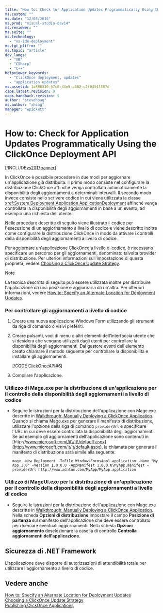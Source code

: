 ```yaml
---
title: "How to: Check for Application Updates Programmatically Using the ClickOnce Deployment API | Microsoft Docs"
ms.custom: ""
ms.date: "12/05/2016"
ms.prod: "visual-studio-dev14"
ms.reviewer: ""
ms.suite: ""
ms.technology: 
  - "vs-ide-deployment"
ms.tgt_pltfrm: ""
ms.topic: "article"
dev_langs: 
  - "VB"
  - "CSharp"
  - "C++"
helpviewer_keywords: 
  - "ClickOnce deployment, updates"
  - "application updates"
ms.assetid: 1a886310-67c8-44e5-a382-c2f0454f887d
caps.latest.revision: 9
caps.handback.revision: 9
author: "stevehoag"
ms.author: "shoag"
manager: "wpickett"
---
```

# How to: Check for Application Updates Programmatically Using the ClickOnce Deployment API
[!INCLUDE[vs2017banner](../code-quality/includes/vs2017banner.md)]

In ClickOnce è possibile procedere in due modi per aggiornare un'applicazione già distribuita.  Il primo modo consiste nel configurare la distribuzione ClickOnce affinché venga controllata automaticamente la disponibilità degli aggiornamenti a determinati intervalli.  Il secondo modo invece consiste nello scrivere codice in cui viene utilizzata la classe <xref:System.Deployment.Application.ApplicationDeployment> affinché venga controllata la disponibilità degli aggiornamenti in base a un evento, ad esempio una richiesta dell'utente.  
  
 Nelle procedure descritte di seguito viene illustrato il codice per l'esecuzione di un aggiornamento a livello di codice e viene descritto inoltre come configurare la distribuzione ClickOnce in modo da attivare i controlli della disponibilità degli aggiornamenti a livello di codice.  
  
 Per aggiornare un'applicazione ClickOnce a livello di codice, è necessario specificare un percorso per gli aggiornamenti,  denominato talvolta provider di distribuzione.  Per ulteriori informazioni sull'impostazione di questa proprietà, vedere [Choosing a ClickOnce Update Strategy](../deployment/choosing-a-clickonce-update-strategy.md).  
  
> [!NOTE]
>  La tecnica descritta di seguito può essere utilizzata inoltre per distribuire l'applicazione da una posizione e aggiornarla da un'altra.  Per ulteriori informazioni, vedere [How to: Specify an Alternate Location for Deployment Updates](../deployment/how-to-specify-an-alternate-location-for-deployment-updates.md).  
  
### Per controllare gli aggiornamenti a livello di codice  
  
1.  Creare una nuova applicazione Windows Form utilizzando gli strumenti da riga di comando o visivi preferiti.  
  
2.  Creare pulsanti, voci di menu o altri elementi dell'interfaccia utente che si desidera che vengano utilizzati dagli utenti per controllare la disponibilità degli aggiornamenti.  Dal gestore eventi dell'elemento creato chiamare il metodo seguente per controllare la disponibilità e installare gli aggiornamenti.  
  
     [!CODE [ClickOnceAPI#6](../CodeSnippet/VS_Snippets_Winforms/ClickOnceAPI#6)]  
  
3.  Compilare l'applicazione.  
  
### Utilizzo di Mage.exe per la distribuzione di un'applicazione per il controllo della disponibilità degli aggiornamenti a livello di codice  
  
-   Seguire le istruzioni per la distribuzione dell'applicazione con Mage.exe descritte in [Walkthrough: Manually Deploying a ClickOnce Application](../deployment/walkthrough-manually-deploying-a-clickonce-application.md).  Quando si chiama Mage.exe per generare il manifesto di distribuzione, utilizzare l'opzione della riga di comando `providerUrl` e specificare l'URL in cui deve essere controllata la disponibilità degli aggiornamenti.  Se ad esempio gli aggiornamenti dell'applicazione sono contenuti in [http:\/\/www.microsoft.com\/it\/it\/default.aspx](http://www.microsoft.com/it/it/default.aspx), la chiamata per generare il manifesto di distribuzione sarà simile alla seguente:  
  
    ```  
    mage -New Deployment -ToFile WindowsFormsApp1.application -Name "My App 1.0" -Version 1.0.0.0 -AppManifest 1.0.0.0\MyApp.manifest -providerUrl http://www.adatum.com/MyApp/MyApp.application  
    ```  
  
### Utilizzo di MageUI.exe per la distribuzione di un'applicazione per il controllo della disponibilità degli aggiornamenti a livello di codice  
  
-   Seguire le istruzioni per la distribuzione dell'applicazione con Mage.exe descritte in [Walkthrough: Manually Deploying a ClickOnce Application](../deployment/walkthrough-manually-deploying-a-clickonce-application.md).  Nella scheda **Opzioni di distribuzione** impostare il campo **Posizione di partenza** sul manifesto dell'applicazione che deve essere controllato per ricercare eventuali aggiornamenti.  Nella scheda **Opzioni aggiornamento** deselezionare la casella di controllo **Controlla aggiornamenti dell'applicazione**.  
  
## Sicurezza di .NET Framework  
 L'applicazione deve disporre di autorizzazioni di attendibilità totale per utilizzare l'aggiornamento a livello di codice.  
  
## Vedere anche  
 [How to: Specify an Alternate Location for Deployment Updates](../deployment/how-to-specify-an-alternate-location-for-deployment-updates.md)   
 [Choosing a ClickOnce Update Strategy](../deployment/choosing-a-clickonce-update-strategy.md)   
 [Publishing ClickOnce Applications](../deployment/publishing-clickonce-applications.md)